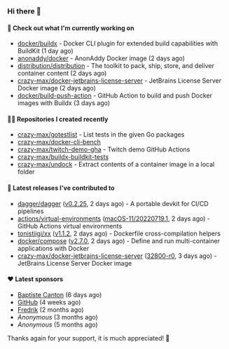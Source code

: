 ### Hi there 👋

#### 👷 Check out what I'm currently working on

- [docker/buildx](https://github.com/docker/buildx) - Docker CLI plugin for extended build capabilities with BuildKit (1 day ago)
- [anonaddy/docker](https://github.com/anonaddy/docker) - AnonAddy Docker image (2 days ago)
- [distribution/distribution](https://github.com/distribution/distribution) - The toolkit to pack, ship, store, and deliver container content (2 days ago)
- [crazy-max/docker-jetbrains-license-server](https://github.com/crazy-max/docker-jetbrains-license-server) - JetBrains License Server Docker image (2 days ago)
- [docker/build-push-action](https://github.com/docker/build-push-action) - GitHub Action to build and push Docker images with Buildx (3 days ago)

#### 👨‍💻 Repositories I created recently

- [crazy-max/gotestlist](https://github.com/crazy-max/gotestlist) - List tests in the given Go packages
- [crazy-max/docker-cli-bench](https://github.com/crazy-max/docker-cli-bench)
- [crazy-max/twitch-demo-gha](https://github.com/crazy-max/twitch-demo-gha) - Twitch demo GitHub Actions
- [crazy-max/buildx-buildkit-tests](https://github.com/crazy-max/buildx-buildkit-tests)
- [crazy-max/undock](https://github.com/crazy-max/undock) - Extract contents of a container image in a local folder

#### 🚀 Latest releases I've contributed to

- [dagger/dagger](https://github.com/dagger/dagger) ([v0.2.25](https://github.com/dagger/dagger/releases/tag/v0.2.25), 2 days ago) - A portable devkit for CI/CD pipelines
- [actions/virtual-environments](https://github.com/actions/virtual-environments) ([macOS-11/20220719.1](https://github.com/actions/virtual-environments/releases/tag/macOS-11%2F20220719.1), 2 days ago) - GitHub Actions virtual environments
- [tonistiigi/xx](https://github.com/tonistiigi/xx) ([v1.1.2](https://github.com/tonistiigi/xx/releases/tag/v1.1.2), 2 days ago) - Dockerfile cross-compilation helpers
- [docker/compose](https://github.com/docker/compose) ([v2.7.0](https://github.com/docker/compose/releases/tag/v2.7.0), 2 days ago) - Define and run multi-container applications with Docker
- [crazy-max/docker-jetbrains-license-server](https://github.com/crazy-max/docker-jetbrains-license-server) ([32800-r0](https://github.com/crazy-max/docker-jetbrains-license-server/releases/tag/32800-r0), 3 days ago) - JetBrains License Server Docker image

#### ❤️ Latest sponsors
- [Baptiste Canton](https://github.com/batmac) (6 days ago)
- [GitHub](https://github.com/github) (4 weeks ago)
- [Fredrik](https://github.com/fredrikscode) (2 months ago)
- _Anonymous_ (3 months ago)
- _Anonymous_ (5 months ago)

Thanks again for your support, it is much appreciated! 🙏
